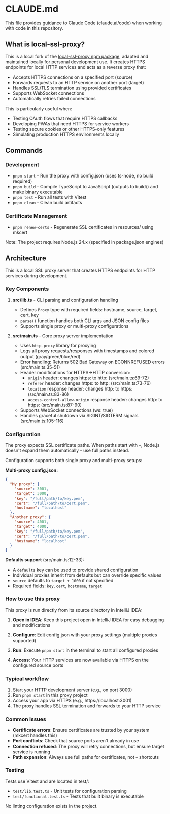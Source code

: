 # CLAUDE.md

This file provides guidance to Claude Code (claude.ai/code) when working with code in this repository.

## What is local-ssl-proxy?

This is a local fork of the [local-ssl-proxy npm package](https://www.npmjs.com/package/local-ssl-proxy), adapted and maintained locally for personal development use. It creates HTTPS endpoints for local HTTP services and acts as a reverse proxy that:
- Accepts HTTPS connections on a specified port (source)
- Forwards requests to an HTTP service on another port (target)
- Handles SSL/TLS termination using provided certificates
- Supports WebSocket connections
- Automatically retries failed connections

This is particularly useful when:
- Testing OAuth flows that require HTTPS callbacks
- Developing PWAs that need HTTPS for service workers
- Testing secure cookies or other HTTPS-only features
- Simulating production HTTPS environments locally

## Commands

### Development
- `pnpm start` - Run the proxy with config.json (uses ts-node, no build required)
- `pnpm build` - Compile TypeScript to JavaScript (outputs to build/) and make binary executable
- `pnpm test` - Run all tests with Vitest
- `pnpm clean` - Clean build artifacts

### Certificate Management
- `pnpm renew-certs` - Regenerate SSL certificates in resources/ using mkcert

Note: The project requires Node.js 24.x (specified in package.json engines)

## Architecture

This is a local SSL proxy server that creates HTTPS endpoints for HTTP services during development.

### Key Components

1. **src/lib.ts** - CLI parsing and configuration handling
   - Defines `Proxy` type with required fields: hostname, source, target, cert, key
   - `parse()` function handles both CLI args and JSON config files
   - Supports single proxy or multi-proxy configurations

2. **src/main.ts** - Core proxy server implementation
   - Uses `http-proxy` library for proxying
   - Logs all proxy requests/responses with timestamps and colored output (gray/green/blue/red)
   - Error handling: Returns 502 Bad Gateway on ECONNREFUSED errors (src/main.ts:35-51)
   - Header modifications for HTTPS→HTTP conversion:
     - `origin` header: changes https: to http: (src/main.ts:69-72)
     - `referer` header: changes https: to http: (src/main.ts:73-76)
     - `location` response header: changes http: to https: (src/main.ts:83-86)
     - `access-control-allow-origin` response header: changes http: to https: (src/main.ts:87-90)
   - Supports WebSocket connections (ws: true)
   - Handles graceful shutdown via SIGINT/SIGTERM signals (src/main.ts:105-116)

### Configuration

The proxy expects SSL certificate paths. When paths start with `~`, Node.js doesn't expand them automatically - use full paths instead.

Configuration supports both single proxy and multi-proxy setups:

**Multi-proxy config.json:**
```json
{
  "My proxy": {
    "source": 3001,
    "target": 3000,
    "key": "/full/path/to/key.pem",
    "cert": "/full/path/to/cert.pem",
    "hostname": "localhost"
  },
  "Another proxy": {
    "source": 4001,
    "target": 4000,
    "key": "/full/path/to/key.pem",
    "cert": "/full/path/to/cert.pem",
    "hostname": "localhost"
  }
}
```

**Defaults support** (src/main.ts:12-33):
- A `defaults` key can be used to provide shared configuration
- Individual proxies inherit from defaults but can override specific values
- `source` defaults to `target + 1000` if not specified
- Required fields: `key`, `cert`, `hostname`, `target`

### How to use this proxy

This proxy is run directly from its source directory in IntelliJ IDEA:

1. **Open in IDEA**: Keep this project open in IntelliJ IDEA for easy debugging and modifications

2. **Configure**: Edit config.json with your proxy settings (multiple proxies supported)

3. **Run**: Execute `pnpm start` in the terminal to start all configured proxies

4. **Access**: Your HTTP services are now available via HTTPS on the configured source ports

### Typical workflow

1. Start your HTTP development server (e.g., on port 3000)
2. Run `pnpm start` in this proxy project
3. Access your app via HTTPS (e.g., https://localhost:3001)
4. The proxy handles SSL termination and forwards to your HTTP service

### Common Issues

- **Certificate errors**: Ensure certificates are trusted by your system (mkcert handles this)
- **Port conflicts**: Check that source ports aren't already in use
- **Connection refused**: The proxy will retry connections, but ensure target service is running
- **Path expansion**: Always use full paths for certificates, not `~` shortcuts

### Testing

Tests use Vitest and are located in test/:
- `test/lib.test.ts` - Unit tests for configuration parsing
- `test/functional.test.ts` - Tests that built binary is executable

No linting configuration exists in the project.